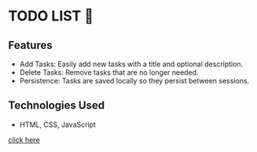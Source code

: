 # TODO LIST 📃

## Features
- Add Tasks: Easily add new tasks with a title and optional description.
- Delete Tasks: Remove tasks that are no longer needed.
- Persistence: Tasks are saved locally so they persist between sessions.


## Technologies Used
- HTML, CSS, JavaScript

[click here](https://prajikta08.github.io/to-do-list/todo.html)

